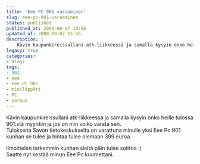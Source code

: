 ```yaml
---
title: 'Eee PC 901 varaaminen'
slug: eee-pc-901-varaaminen
status: published
published_at: 2008-08-07 15:56
updated_at: 2008-08-07 15:56
description: |
    Kävin kaupunkireissullani atk-liikkeessä ja samalla kysyin onko heille tulossa 901:stä myyntiin ja jos on niin voiko varata sen. Tuloksena Savon tietokeskukselta on varattuna minulle yksi Eee Pc 901 kunhan se tulee ja hintaa tulee olemaan 399 euroa. Ilmoittelen tarkemmin kunhan sieltä päin tulee soittoa :) Saatte nyt kestää minun Eee Pc kuumettani.
legacy: true
categories:
- Blogi
tags:
- 901
- eee
- Eee PC 901
- miniläppäri
- PC
- varaus
---
```


<p>Kävin kaupunkireissullani atk-liikkeessä ja samalla kysyin onko heille tulossa 901:stä myyntiin ja jos on niin voiko varata sen.<br />
 Tuloksena Savon tietokeskukselta on varattuna minulle yksi Eee Pc 901 kunhan se tulee ja hintaa tulee olemaan 399 euroa.</p>
<p>Ilmoittelen tarkemmin kunhan sieltä päin tulee soittoa :)<br />
 Saatte nyt kestää minun Eee Pc kuumettani.</p>